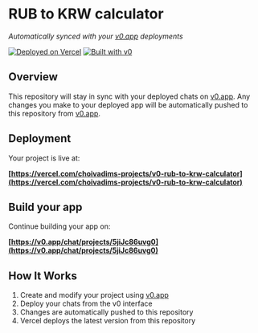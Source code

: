 # RUB to KRW calculator

*Automatically synced with your [v0.app](https://v0.app) deployments*

[![Deployed on Vercel](https://img.shields.io/badge/Deployed%20on-Vercel-black?style=for-the-badge&logo=vercel)](https://vercel.com/choivadims-projects/v0-rub-to-krw-calculator)
[![Built with v0](https://img.shields.io/badge/Built%20with-v0.app-black?style=for-the-badge)](https://v0.app/chat/projects/5jiJc86uvg0)

## Overview

This repository will stay in sync with your deployed chats on [v0.app](https://v0.app).
Any changes you make to your deployed app will be automatically pushed to this repository from [v0.app](https://v0.app).

## Deployment

Your project is live at:

**[https://vercel.com/choivadims-projects/v0-rub-to-krw-calculator](https://vercel.com/choivadims-projects/v0-rub-to-krw-calculator)**

## Build your app

Continue building your app on:

**[https://v0.app/chat/projects/5jiJc86uvg0](https://v0.app/chat/projects/5jiJc86uvg0)**

## How It Works

1. Create and modify your project using [v0.app](https://v0.app)
2. Deploy your chats from the v0 interface
3. Changes are automatically pushed to this repository
4. Vercel deploys the latest version from this repository